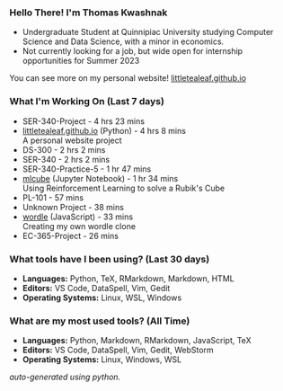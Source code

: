 
### Hello There! I'm Thomas Kwashnak

- Undergraduate Student at Quinnipiac University studying Computer Science and Data Science, with a minor in economics.
- Not currently looking for a job, but wide open for internship opportunities for Summer 2023

You can see more on my personal website! [littletealeaf.github.io](https://littletealeaf.github.io)

### What I'm Working On (Last 7 days)
<ul><li>SER-340-Project - 4 hrs 23 mins</li><li><a href="https://github.com/LittleTealeaf/littletealeaf.github.io">littletealeaf.github.io</a> (Python) - 4 hrs 8 mins<br>A personal website project</li><li>DS-300 - 2 hrs 2 mins</li><li>SER-340 - 2 hrs 2 mins</li><li>SER-340-Practice-5 - 1 hr 47 mins</li><li><a href="https://github.com/LittleTealeaf/mlcube">mlcube</a> (Jupyter Notebook) - 1 hr 34 mins<br>Using Reinforcement Learning to solve a Rubik's Cube</li><li>PL-101 - 57 mins</li><li>Unknown Project - 38 mins</li><li><a href="https://github.com/LittleTealeaf/wordle">wordle</a> (JavaScript) - 33 mins<br>Creating my own wordle clone</li><li>EC-365-Project - 26 mins</li></ul>

### What tools have I been using? (Last 30 days)
- **Languages:** Python, TeX, RMarkdown, Markdown, HTML
- **Editors:** VS Code, DataSpell, Vim, Gedit
- **Operating Systems:** Linux, WSL, Windows

### What are my most used tools? (All Time)
- **Languages:** Python, Markdown, RMarkdown, JavaScript, TeX
- **Editors:** VS Code, DataSpell, Vim, Gedit, WebStorm
- **Operating Systems:** Linux, Windows, WSL

*auto-generated using python.*
